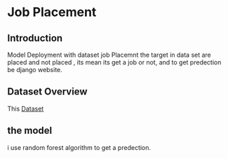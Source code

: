 # Job Placement 


## Introduction
Model Deployment with dataset job Placemnt the target in data set are placed and not placed , its mean its get a job or not,
and to get predection be django website.



## Dataset Overview
This [Dataset](https://www.kaggle.com/datasets/ahsan81/job-placement-dataset) 

## the model 
i use random forest algorithm to get a predection.
